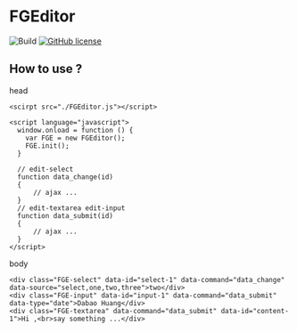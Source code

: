 # FGEditor

<!-- English | [繁體中文](./README.zh-TW.md) -->

<!-- <p align="center">
  <a href="#">
    <img src="./logo.png">
  </a>
</p> -->

![Build](https://img.shields.io/badge/Build-success-green)
[![GitHub license](https://img.shields.io/github/license/DabaoHuang/FGEditor.js.svg)](https://github.com/DabaoHuang/FGEditor.js/blob/master/LICENSE)

## How to use ? 

head
```
<scirpt src="./FGEditor.js"></script>

<script language="javascript">
  window.onload = function () {
    var FGE = new FGEditor();
    FGE.init();
  }

  // edit-select
  function data_change(id)
  {
      // ajax ...
  } 
  // edit-textarea edit-input
  function data_submit(id)
  {
      // ajax ... 
  }
</script>

```

body
```
<div class="FGE-select" data-id="select-1" data-command="data_change" data-source="select,one,two,three">two</div>
<div class="FGE-input" data-id="input-1" data-command="data_submit" data-type="date">Dabao Huang</div>
<div class="FGE-textarea" data-command="data_submit" data-id="content-1">Hi ,<br>say something ...</div>
```